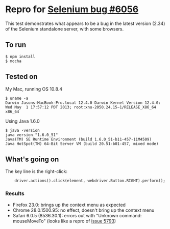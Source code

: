 # Repro for [Selenium bug #6056](https://code.google.com/p/selenium/issues/detail?id=6056)

This test demonstrates what appears to be a bug in the latest version (2.34) of the Selenium standalone server, with some browsers.

## To run

    $ npm install
    $ mocha

## Tested on

My Mac, running OS 10.8.4

    $ uname -a
    Darwin Jasons-MacBook-Pro.local 12.4.0 Darwin Kernel Version 12.4.0: Wed May  1 17:57:12 PDT 2013; root:xnu-2050.24.15~1/RELEASE_X86_64 x86_64
    
Using Java 1.6.0

    $ java -version
    java version "1.6.0_51"
    Java(TM) SE Runtime Environment (build 1.6.0_51-b11-457-11M4509)
    Java HotSpot(TM) 64-Bit Server VM (build 20.51-b01-457, mixed mode)

## What's going on

The key line is the right-click:

        driver.actions().click(element, webdriver.Button.RIGHT).perform();

### Results

* Firefox 23.0: brings up the context menu as expected
* Chrome 28.0.1500.95: no effect, doesn't bring up the context menu
* Safari 6.0.5 (8536.30.1): errors out with "Unknown command: mouseMoveTo" (looks like a repro of [issue 5793](https://code.google.com/p/selenium/issues/detail?id=5793))
